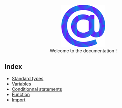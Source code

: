 <div align="center">
    <img width="140px" src="../../others/logo.png"/><br/>
    Welcome to the documentation !
</div>


## Index
- [Standard types](types.md)
- [Variables](variables.md)
- [Conditionnal statements](cond.md)
- [Function](func.md)
- [Import](import.md)